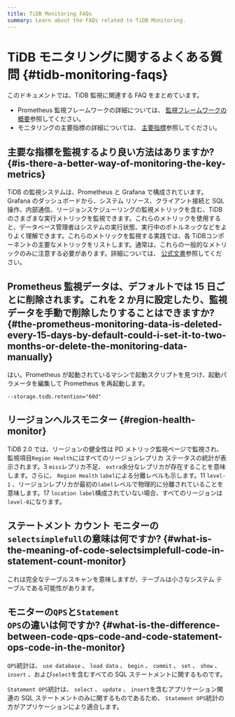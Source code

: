 ```yaml
---
title: TiDB Monitoring FAQs
summary: Learn about the FAQs related to TiDB Monitoring.
---
```


# TiDB モニタリングに関するよくある質問 {#tidb-monitoring-faqs}

このドキュメントでは、TiDB 監視に関連する FAQ をまとめています。

-   Prometheus 監視フレームワークの詳細については、 [監視フレームワークの概要](/tidb-monitoring-framework.md)参照してください。
-   モニタリングの主要指標の詳細については、 [主要指標](/grafana-overview-dashboard.md)参照してください。

## 主要な指標を監視するより良い方法はありますか? {#is-there-a-better-way-of-monitoring-the-key-metrics}

TiDB の監視システムは、Prometheus と Grafana で構成されています。Grafana のダッシュボードから、システム リソース、クライアント接続と SQL 操作、内部通信、リージョンスケジューリングの監視メトリックを含む、TiDB のさまざまな実行メトリックを監視できます。これらのメトリックを使用すると、データベース管理者はシステムの実行状態、実行中のボトルネックなどをよりよく理解できます。これらのメトリックを監視する実践では、各 TiDBコンポーネントの主要なメトリックをリストします。通常は、これらの一般的なメトリックのみに注意する必要があります。詳細については、 [公式文書](/grafana-overview-dashboard.md)参照してください。

## Prometheus 監視データは、デフォルトでは 15 日ごとに削除されます。これを 2 か月に設定したり、監視データを手動で削除したりすることはできますか? {#the-prometheus-monitoring-data-is-deleted-every-15-days-by-default-could-i-set-it-to-two-months-or-delete-the-monitoring-data-manually}

はい。Prometheus が起動されているマシンで起動スクリプトを見つけ、起動パラメータを編集して Prometheus を再起動します。

    --storage.tsdb.retention="60d"

## リージョンヘルスモニター {#region-health-monitor}

TiDB 2.0 では、リージョンの健全性は PD メトリック監視ページで監視され、監視項目`Region Health`にはすべてのリージョンレプリカ ステータスの統計が表示されます。3 `miss`レプリカ不足、 `extra`余分なレプリカが存在することを意味します。さらに、 `Region Health` `label`による分離レベルも示します。11 `level-1` 、リージョンレプリカが最初の`label`レベルで物理的に分離されていることを意味します。17 `location label`構成されていない場合、すべてのリージョンは`level-0`になります。

## ステートメント カウント モニターの<code>selectsimplefull</code>の意味は何ですか? {#what-is-the-meaning-of-code-selectsimplefull-code-in-statement-count-monitor}

これは完全なテーブルスキャンを意味しますが、テーブルは小さなシステム テーブルである可能性があります。

## モニターの<code>QPS</code>と<code>Statement OPS</code>の違いは何ですか? {#what-is-the-difference-between-code-qps-code-and-code-statement-ops-code-in-the-monitor}

`QPS`統計は、 `use database` 、 `load data` 、 `begin` 、 `commit` 、 `set` 、 `show` 、 `insert` 、および`select`を含むすべての SQL ステートメントに関するものです。

`Statement OPS`統計は、 `select` 、 `update` 、 `insert`を含むアプリケーション関連の SQL ステートメントのみに関するものであるため、 `Statement OPS`統計の方がアプリケーションにより適合します。
